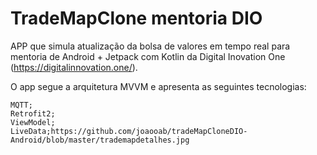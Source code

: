 # TradeMapClone mentoria DIO

APP que simula atualização da bolsa de valores em tempo real para mentoria de Android + Jetpack com Kotlin da Digital Inovation One (https://digitalinnovation.one/).

O app segue a arquitetura MVVM e apresenta as seguintes tecnologias:

    MQTT;
    Retrofit2;
    ViewModel;
    LiveData;https://github.com/joaooab/tradeMapCloneDIO-Android/blob/master/trademapdetalhes.jpg
